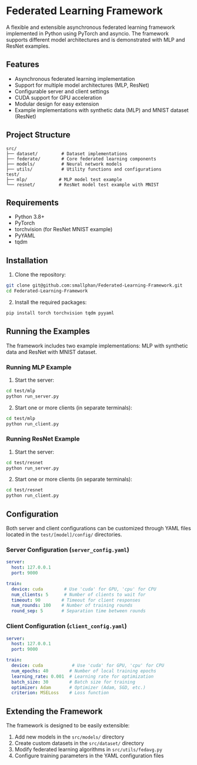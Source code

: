 # Federated Learning Framework

A flexible and extensible asynchronous federated learning framework implemented in Python using PyTorch and asyncio. The framework supports different model architectures and is demonstrated with MLP and ResNet examples.

## Features

- Asynchronous federated learning implementation
- Support for multiple model architectures (MLP, ResNet)
- Configurable server and client settings
- CUDA support for GPU acceleration
- Modular design for easy extension
- Example implementations with synthetic data (MLP) and MNIST dataset (ResNet)

## Project Structure

```
src/
├── dataset/         # Dataset implementations
├── federate/        # Core federated learning components
├── models/          # Neural network models
├── utils/           # Utility functions and configurations
test/
├── mlp/            # MLP model test example
└── resnet/         # ResNet model test example with MNIST
```

## Requirements

- Python 3.8+
- PyTorch
- torchvision (for ResNet MNIST example)
- PyYAML
- tqdm

## Installation

1. Clone the repository:
```bash
git clone git@github.com:smallphan/Federated-Learning-Framework.git
cd Federated-Learning-Framework
```

2. Install the required packages:
```bash
pip install torch torchvision tqdm pyyaml
```

## Running the Examples

The framework includes two example implementations: MLP with synthetic data and ResNet with MNIST dataset.

### Running MLP Example

1. Start the server:
```bash
cd test/mlp
python run_server.py
```

2. Start one or more clients (in separate terminals):
```bash
cd test/mlp
python run_client.py
```

### Running ResNet Example

1. Start the server:
```bash
cd test/resnet
python run_server.py
```

2. Start one or more clients (in separate terminals):
```bash
cd test/resnet
python run_client.py
```

## Configuration

Both server and client configurations can be customized through YAML files located in the `test/[model]/config/` directories.

### Server Configuration (`server_config.yaml`)
```yaml
server:
  host: 127.0.0.1
  port: 9000

train:
  device: cuda        # Use 'cuda' for GPU, 'cpu' for CPU
  num_clients: 5      # Number of clients to wait for
  timeout: 90        # Timeout for client responses
  num_rounds: 100    # Number of training rounds
  round_sep: 5       # Separation time between rounds
```

### Client Configuration (`client_config.yaml`)
```yaml
server:
  host: 127.0.0.1
  port: 9000

train:
  device: cuda           # Use 'cuda' for GPU, 'cpu' for CPU
  num_epochs: 40        # Number of local training epochs
  learning_rate: 0.001  # Learning rate for optimization
  batch_size: 30        # Batch size for training
  optimizer: Adam       # Optimizer (Adam, SGD, etc.)
  criterion: MSELoss    # Loss function
```

## Extending the Framework

The framework is designed to be easily extensible:

1. Add new models in the `src/models/` directory
2. Create custom datasets in the `src/dataset/` directory
3. Modify federated learning algorithms in `src/utils/fedavg.py`
4. Configure training parameters in the YAML configuration files
